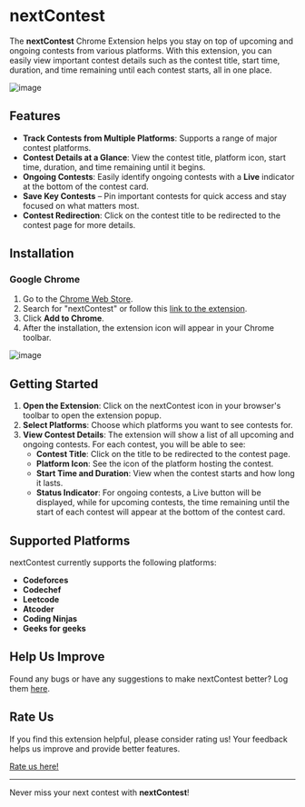 # nextContest

The **nextContest** Chrome Extension helps you stay on top of upcoming and ongoing contests from various platforms. With this extension, you can easily view important contest details such as the contest title, start time, duration, and time remaining until each contest starts, all in one place.


![image](https://github.com/user-attachments/assets/72b54d79-f182-4572-979f-950e8b16185a)



## Features

- **Track Contests from Multiple Platforms**: Supports a range of major contest platforms.
- **Contest Details at a Glance**: View the contest title, platform icon, start time, duration, and time remaining until it begins.
- **Ongoing Contests**: Easily identify ongoing contests with a **Live** indicator at the bottom of the contest card.
- **Save Key Contests** – Pin important contests for quick access and stay focused on what matters most.
- **Contest Redirection**: Click on the contest title to be redirected to the contest page for more details.

## Installation

### Google Chrome

1. Go to the [Chrome Web Store](https://chrome.google.com/webstore).
2. Search for "nextContest" or follow this [link to the extension](#to_be_added).
3. Click **Add to Chrome**.
4. After the installation, the extension icon will appear in your Chrome toolbar.



![image](https://github.com/user-attachments/assets/569e2aa0-7895-4453-809e-b2ccd46100c4)



## Getting Started

1. **Open the Extension**: Click on the nextContest icon in your browser's toolbar to open the extension popup.
2. **Select Platforms**: Choose which platforms you want to see contests for.
3. **View Contest Details**: The extension will show a list of all upcoming and ongoing contests. For each contest, you will be able to see:
   - **Contest Title**: Click on the title to be redirected to the contest page.
   - **Platform Icon**: See the icon of the platform hosting the contest.
   - **Start Time and Duration**: View when the contest starts and how long it lasts.
   - **Status Indicator**:  For ongoing contests, a Live button will be displayed, while for upcoming contests, the time remaining until the start of each contest will appear at the bottom of the contest card.


## Supported Platforms

nextContest currently supports the following platforms:

- **Codeforces**
- **Codechef**
- **Leetcode**
- **Atcoder**
- **Coding Ninjas**
- **Geeks for geeks**

## Help Us Improve

Found any bugs or have any suggestions to make nextContest better?
Log them [here](https://forms.gle/iM17sUSwyJ17ayDr6).



## Rate Us

If you find this extension helpful, please consider rating us! Your feedback helps us improve and provide better features.

[Rate us here!](https://chromewebstore.google.com/detail/nextcontest/iaegknohokdglkofffajgjogikgobban)

---

Never miss your next contest with **nextContest**!
